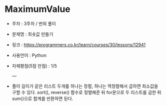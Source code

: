 # MaximumValue
* 주차 : 3주차 / 번외 풀이
* 문제명 : 최솟값 만들기
* 링크 : https://programmers.co.kr/learn/courses/30/lessons/12941
* 사용언어 : Python
* 자체평점(5점 만점) : 1/5
 
  —

* 풀이
길이가 같은 리스트 두개를 하나는 정렬, 하나는 역정렬해서 곱하면 최소값을 구할 수 있다.  sort(), reverse() 함수로 정렬해준 뒤 for문으로 두 리스트를 곱한 뒤 sum()으로 합계를 반환하면 된다.
